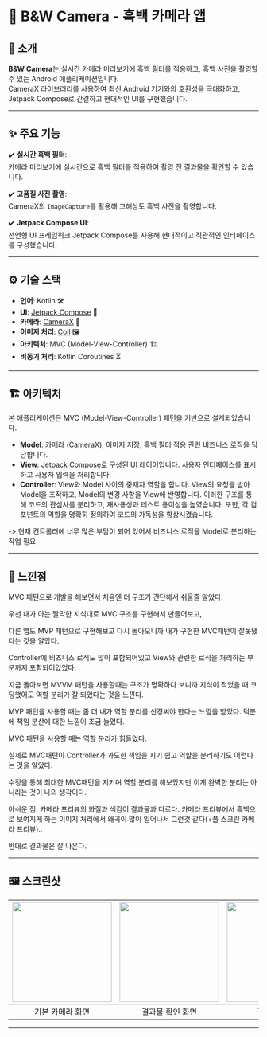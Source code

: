# 📸 B&W Camera - 흑백 카메라 앱

## 🌟 소개  

**B&W Camera**는 실시간 카메라 미리보기에 흑백 필터를 적용하고, 흑백 사진을 촬영할 수 있는 Android 애플리케이션입니다.  
CameraX 라이브러리를 사용하여 최신 Android 기기와의 호환성을 극대화하고, Jetpack Compose로 간결하고 현대적인 UI를 구현했습니다.  

---

## ✨ 주요 기능  

✔️ **실시간 흑백 필터**:  
카메라 미리보기에 실시간으로 흑백 필터를 적용하여 촬영 전 결과물을 확인할 수 있습니다.  

✔️ **고품질 사진 촬영**:  
CameraX의 `ImageCapture`를 활용해 고해상도 흑백 사진을 촬영합니다.  

✔️ **Jetpack Compose UI**:  
선언형 UI 프레임워크 Jetpack Compose를 사용해 현대적이고 직관적인 인터페이스를 구성했습니다.  

---

## ⚙️ 기술 스택  

- **언어**: Kotlin 🛠️  
- **UI**: [Jetpack Compose](https://developer.android.com/jetpack/compose) 🎨  
- **카메라**: [CameraX](https://developer.android.com/training/camerax) 📸  
- **이미지 처리**: [Coil](https://coil-kt.github.io/coil/) 🖼️  
- **아키텍처**: MVC (Model-View-Controller) 🏗️  
- **비동기 처리**: Kotlin Coroutines ⏳  

---

## 🏗️ 아키텍처

본 애플리케이션은 MVC (Model-View-Controller) 패턴을 기반으로 설계되었습니다.


- **Model**: 카메라 (CameraX), 이미지 저장, 흑백 필터 적용 관련 비즈니스 로직을 담당합니다.
- **View**: Jetpack Compose로 구성된 UI 레이어입니다. 사용자 인터페이스를 표시하고 사용자 입력을 처리합니다.
- **Controller**: View와 Model 사이의 중재자 역할을 합니다. View의 요청을 받아 Model을 조작하고, Model의 변경 사항을 View에 반영합니다.
이러한 구조를 통해 코드의 관심사를 분리하고, 재사용성과 테스트 용이성을 높였습니다. 또한, 각 컴포넌트의 역할을 명확히 정의하여 코드의 가독성을 향상시켰습니다.

-> 현재 컨트롤러에 너무 많은 부담이 되어 있어서 비즈니스 로직을 Model로 분리하는 작업 필요

---

## 💭 느낀점  

MVC 패턴으로 개발을 해보면서 처음엔 더 구조가 간단해서 쉬울줄 알았다.

우선 내가 아는 짤막한 지식대로 MVC 구조를 구현해서 만들어보고,

다른 앱도 MVP 패턴으로 구현해보고 다시 돌아오니까 내가 구현한 MVC패턴이 잘못됐다는 것을 알았다.

Controller에 비즈니스 로직도 많이 포함되어있고 View와 관련한 로직을 처리하는 부분까지 포함되어있었다.

지금 돌아보면 MVVM 패턴을 사용할때는 구조가 명확하다 보니까 지식이 적었을 때 코딩했어도 역할 분리가 잘 되었다는 것을 느낀다.

MVP 패턴을 사용할 때는 좀 더 내가 역할 분리를 신경써야 한다는 느낌을 받았다. 덕분에 책임 분산에 대한 느낌이 조금 늘었다.

MVC 패턴을 사용할 때는 역할 분리가 힘들었다.

실제로 MVC패턴이 Controller가 과도한 책임을 지기 쉽고 역할을 분리하기도 어렵다는 것을 알았다.

수정을 통해 최대한 MVC패턴을 지키며 역할 분리를 해보았지만 이게 완벽한 분리는 아니라는 것이 나의 생각이다.

아쉬운 점: 카메라 프리뷰의 화질과 색감이 결과물과 다르다. 카메라 프리뷰에서 흑백으로 보여지게 하는 이미지 처리에서 왜곡이 많이 일어나서 그런것 같다(+풀 스크린 카메라 프리뷰).. 

반대로 결과물은 잘 나온다.

--- 

## 🖼️ 스크린샷  

| <img src="path/to/screenshot1.jpg" width="200"> | <img src="path/to/screenshot2.jpg" width="200"> | <img src="path/to/screenshot3.jpg" width="200"> |  
| :----------------------------------------------: | :----------------------------------------------: | :----------------------------------------------: |  
|                 기본 카메라 화면                 |                  결과물 확인 화면                 |                    결과물 예시                    |  

---
